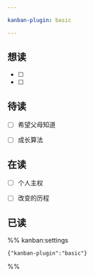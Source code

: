 ```yaml
---

kanban-plugin: basic

---
```


## 想读

- [ ] 
- [ ] 


## 待读

- [ ] 希望父母知道
- [ ] 成长算法


## 在读

- [ ] 个人主权
- [ ] 改变的历程


## 已读





%% kanban:settings
```
{"kanban-plugin":"basic"}
```
%%